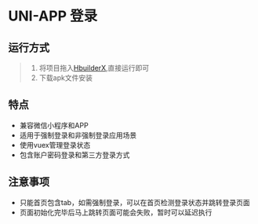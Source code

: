 # UNI-APP 登录

## 运行方式
> 1. 将项目拖入[HbuilderX](http://www.dcloud.io/hbuilderx.html),直接运行即可
> 2. 下载apk文件安装

## 特点
* 兼容微信小程序和APP
* 适用于强制登录和非强制登录应用场景
* 使用vuex管理登录状态
* 包含账户密码登录和第三方登录方式

## 注意事项
* 只能首页包含tab，如需强制登录，可以在首页检测登录状态并跳转登录页面
* 页面初始化完毕后马上跳转页面可能会失败，暂时可以延迟执行